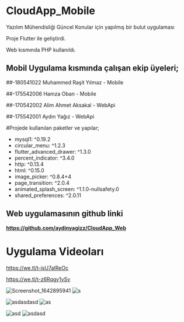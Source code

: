 # CloudApp_Mobile
Yazılım Mühendisliği Güncel Konular için yapılmış bir bulut uygulaması


Proje Flutter ile geliştirdi.

Web kısmında PHP kullanıldı.





## Mobil Uygulama kısmında çalışan ekip üyeleri;

##-180541022 Muhammed Raşit Yılmaz - Mobile

##-175542006 Hamza Oban - Mobile 

##-170542002 Alim Ahmet Aksakal - WebApi

##-175542001 Aydın Yağız - WebApi



#Projede kullanılan paketler ve yapılar;



-  mysql1: ^0.19.2
-  circular_menu: ^1.2.3
-  flutter_advanced_drawer: ^1.3.0
-  percent_indicator: ^3.4.0
-  http: ^0.13.4
-  html: ^0.15.0
-  image_picker: ^0.8.4+4
-  page_transition: ^2.0.4
-  animated_splash_screen: ^1.1.0-nullsafety.0
-  shared_preferences: ^2.0.11



## Web uygulamasının github linki

**https://github.com/aydinyagizz/CloudApp_Web**


# Uygulama Videoları

https://we.tl/t-jsU7aIReOc

https://we.tl/t-z6Rqgy1vSv



![Screenshot_1642895941](https://user-images.githubusercontent.com/81583706/151629090-593078d8-8a46-48de-81b8-7a593ead37f0.png) ![s](https://user-images.githubusercontent.com/81583706/151629094-c2503c28-2faf-49a6-aaec-9ba1dedbd242.png)

![asdasdasd](https://user-images.githubusercontent.com/81583706/151629229-57611415-7487-45cd-853d-3321f9526ffe.png) ![as](https://user-images.githubusercontent.com/81583706/151629245-904f068d-94bd-4be6-80a5-a5795ecbfabd.png)

![asd](https://user-images.githubusercontent.com/81583706/151629270-70fc89af-b561-4435-b36e-3f3bd8eabc85.png) ![asdasd](https://user-images.githubusercontent.com/81583706/151629278-d97677c1-5c1d-4718-a373-95f7ea8eb617.png)


